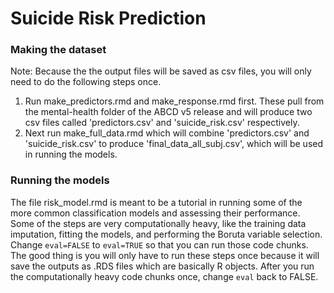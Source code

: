 # Suicide Risk Prediction
### Making the dataset
Note: Because the the output files will be saved as csv files, you will only need to do the following steps once.
1. Run make_predictors.rmd and make_response.rmd first. These pull from the mental-health folder of the ABCD v5 release and will produce two csv files called 'predictors.csv' and 'suicide_risk.csv' respectively.
2. Next run make_full_data.rmd which will combine 'predictors.csv' and 'suicide_risk.csv' to produce 'final_data_all_subj.csv', which will be used in running the models.

### Running the models
The file risk_model.rmd is meant to be a tutorial in running some of the more common classification models and assessing their performance. Some of the steps are very computationally heavy, like the training data imputation, fitting the models, and performing the Boruta variable selection. Change `eval=FALSE` to `eval=TRUE` so that you can run those code chunks. The good thing is you will only have to run these steps once because it will save the outputs as .RDS files which are basically R objects. After you run the computationally heavy code chunks once, change `eval` back to FALSE.
